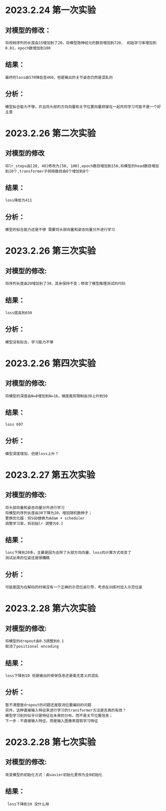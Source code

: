 # 2023.2.24 第一次实验
## 对模型的修改：
    将视频序列的长度由15增加到了20，将模型隐神经元的数目增加到720， 初始学习率增加到0.01，epoch数增加到100
## 结果：
    最终的loss由570降低至460，但是输出的关节姿态仍然是混乱的
## 分析：
    模型拟合能力不够，并且将头部的方向向量和关节位置向量拼接在一起共同学习可能不是一个好主意

# 2023.2.26 第二次实验
## 对模型的修改
    将lr_steps由[20, 40]修改为[50, 100],epoch数目增加到150,将模型的head数目增加到10个,transformer子网络数目由6个增加到8个
## 结果：
    loss降低为411
## 分析：
    模型的拟合能力还是不够 需要将头部向量和姿态向量分开进行学习

# 2023.2.26 第三次实验
## 对模型的修改:
    将序列长度由20增加到了30，其余保持不变；修改了模型推理测试的代码
## 结果：
    loss提高到650
## 分析：
    模型没有拟合，学习能力不够

# 2023.2.26 第四次实验
## 对模型的修改:
    将模型的深度由N=8增加到N=16，梯度裁剪限制由30上升到50
## 结果：
    loss 697
## 分析：
    模型深度增加，但是loss上升？

# 2023.2.27 第五次实验
## 对模型的修改:
    将头部向量和姿态向量分开进行学习
    将模型的序列长度由30下降为20，增加随机数种子；
    更换优化器：将SGD替换为Adam + scheduler
    调整学习率，将初始lr 调整为0.1
## 结果：
    loss下降到20多，主要是因为去除了头部方向向量，loss的计算方式改变了
    测试出来的位姿还是很糟糕
## 分析：
    可能是因为在解码的时候没有一个正确的示范位姿引导，考虑在训练时加入示范位姿
    
# 2023.2.28 第六次实验
## 对模型的修改:
    将模型的dropout由0.5调整到0.1
    取消了positional encoding
## 结果：
    loss下降到10 但是输出的骨架信息还是毫无意义的混乱
## 分析：
    暂不清楚是dropout的问题还是取消位置编码的问题
    另外，这种直接输入特征来进行学习的transformer方法是否真的有效？
    模型学习到的似乎只是特征在未来的分布，而不是关节位置信息；
    下一步：不直接输入特征，而是输入图像来提取学习特征

# 2023.2.28 第七次实验
## 对模型的修改:
    改变模型的初始化方式：由xavier初始化更改为全0初始化
## 结果：
     loss下降到10 没什么用

    
    